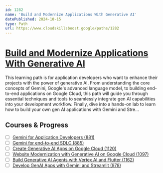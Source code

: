 ```yaml
---
id: 1282
name: 'Build and Modernize Applications With Generative AI'
datePublished: 2024-10-15
type: Path
url: https://www.cloudskillsboost.google/paths/1282
---
```


# [Build and Modernize Applications With Generative AI](https://www.cloudskillsboost.google/paths/1282)

This learning path is for application developers who want to enhance their projects with the power of generative AI. From understanding the core concepts of Gemini, Google's advanced language model, to building end-to-end applications on Google Cloud, this path will guide you through essential techniques and tools to seamlessly integrate gen AI capabilities into your development workflow. Finally, dive into a hands-on lab to learn how to build your own gen AI applications with Gemini and Stre...

## Courses & Progress

- [ ] [Gemini for Application Developers (881)](../courses/Gemini-for-Application-Developers.md)
- [ ] [Gemini for end-to-end SDLC (885)](../courses/Gemini-for-end-to-end-SDLC.md)
- [ ] [Create Generative AI Apps on Google Cloud (1120)](../courses/Create-Generative-AI-Apps-on-Google-Cloud.md)
- [ ] [Website Modernization with Generative AI on Google Cloud (1097)](../courses/Website-Modernization-with-Generative-AI-on-Google-Cloud.md)
- [ ] [Build Generative AI Agents with Vertex AI and Flutter (1162)](../courses/Build-Generative-AI-Agents-with-Vertex-AI-and-Flutter.md)
- [ ] [Develop GenAI Apps with Gemini and Streamlit (978)](../courses/Develop-GenAI-Apps-with-Gemini-and-Streamlit.md)
